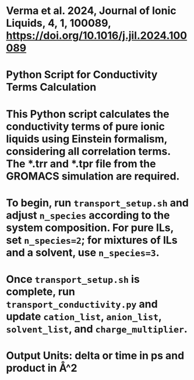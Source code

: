 # Verma et al. 2024, Journal of Ionic Liquids, 4, 1, 100089, https://doi.org/10.1016/j.jil.2024.100089

# Python Script for Conductivity Terms Calculation

# This Python script calculates the conductivity terms of pure ionic liquids using Einstein formalism, considering all correlation terms. The *.trr and *.tpr file from the GROMACS simulation are required.

# To begin, run `transport_setup.sh` and adjust `n_species` according to the system composition. For pure ILs, set `n_species=2`; for mixtures of ILs and a solvent, use `n_species=3`.

# Once `transport_setup.sh` is complete, run `transport_conductivity.py` and update `cation_list`, `anion_list`, `solvent_list`, and `charge_multiplier`.

# Output Units: delta or time in ps and product in Å^2

